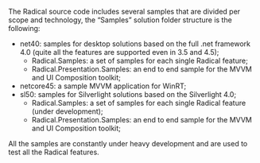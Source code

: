 The Radical source code includes several samples that are divided per scope and technology, the “Samples” solution folder structure is the following:

* net40: samples for desktop solutions based on the full .net framework 4.0 (quite all the features are supported even in 3.5 and 4.5);
	* Radical.Samples: a set of samples for each single Radical feature;
	* Radical.Presentation.Samples: an end to end sample for the MVVM and UI Composition toolkit;
* netcore45: a sample MVVM application for WinRT;
* sl50: samples for Silverlight solutions based on the Silverlight 4.0;
	* Radical.Samples: a set of samples for each single Radical feature (under development);
	* Radical.Presentation.Samples: an end to end sample for the MVVM and UI Composition toolkit;

All the samples are constantly under heavy development and are used to test all the Radical features.